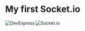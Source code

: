 # My first Socket.io 

![DevExpress](https://img.shields.io/badge/DevExpress-20232A?style=for-the-badge&logo=DevExpress&logoColor=2C8EBB)
![Socket.io](https://img.shields.io/badge/Socket.io-20232A?style=for-the-badge&logo=Socket.io&logoColor=2C8EBB)
